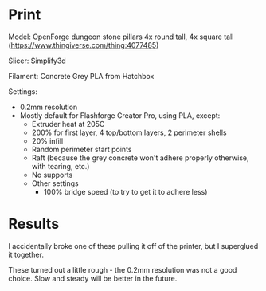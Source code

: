 # Print

Model: OpenForge dungeon stone pillars 4x round tall, 4x square tall (https://www.thingiverse.com/thing:4077485)

Slicer: Simplify3d

Filament: Concrete Grey PLA from Hatchbox

Settings:
- 0.2mm resolution
- Mostly default for Flashforge Creator Pro, using PLA, except:
    - Extruder heat at 205C
    - 200% for first layer, 4 top/bottom layers, 2 perimeter shells
    - 20% infill
    - Random perimeter start points
    - Raft (because the grey concrete won't adhere properly otherwise, with tearing, etc.)
    - No supports
    - Other settings
        - 100% bridge speed (to try to get it to adhere less)

# Results

I accidentally broke one of these pulling it off of the printer, but I superglued it together.

These turned out a little rough - the 0.2mm resolution was not a good choice. Slow and steady will be better in the future.
